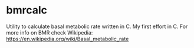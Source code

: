 # bmrcalc
Utility to calculate basal metabolic rate written in C.
My first effort in C.
For more info on BMR check Wikipedia:
https://en.wikipedia.org/wiki/Basal_metabolic_rate
